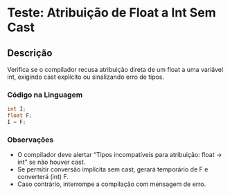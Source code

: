 # Teste: Atribuição de Float a Int Sem Cast

## Descrição
Verifica se o compilador recusa atribuição direta de um float a uma variável int, exigindo cast explícito ou sinalizando erro de tipos.

### Código na Linguagem
```c
int I;
float F;
I = F;
```

### Observações
- O compilador deve alertar “Tipos incompatíveis para atribuição: float → int” se não houver cast.
- Se permitir conversão implícita sem cast, gerará temporário de F e converterá (int) F.
- Caso contrário, interrompe a compilação com mensagem de erro.